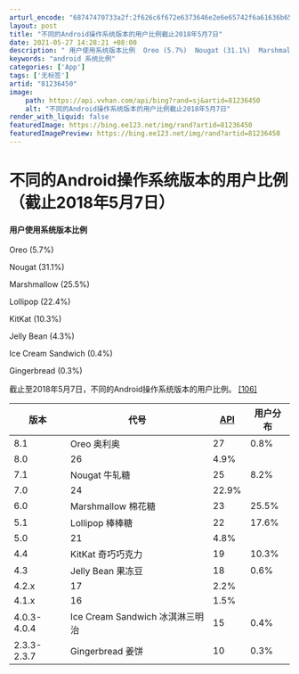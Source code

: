 ```yaml
---
arturl_encode: "68747470733a2f:2f626c6f672e6373646e2e6e65742f6a61636b65795f736463:2f61727469636c652f64657461696c732f3831323336343530"
layout: post
title: "不同的Android操作系统版本的用户比例截止2018年5月7日"
date: 2021-05-27 14:28:21 +08:00
description: " 用户使用系统版本比例  Oreo (5.7%)  Nougat (31.1%)  Marshmal"
keywords: "android 系统比例"
categories: ['App']
tags: ['无标签']
artid: "81236450"
image:
    path: https://api.vvhan.com/api/bing?rand=sj&artid=81236450
    alt: "不同的Android操作系统版本的用户比例截止2018年5月7日"
render_with_liquid: false
featuredImage: https://bing.ee123.net/img/rand?artid=81236450
featuredImagePreview: https://bing.ee123.net/img/rand?artid=81236450
---
```


# 不同的Android操作系统版本的用户比例（截止2018年5月7日）

#### 用户使用系统版本比例

Oreo (5.7%)

Nougat (31.1%)

Marshmallow (25.5%)

Lollipop (22.4%)

KitKat (10.3%)

Jelly Bean (4.3%)

Ice Cream Sandwich (0.4%)

Gingerbread (0.3%)

截止至2018年5月7日，不同的Android操作系统版本的用户比例。
[[106]](https://zh.wikipedia.org/wiki/Android#cite_note-107)

| 版本 | 代号 | [API](https://zh.wikipedia.org/wiki/Application_programming_interface) | 用户分布 |
| --- | --- | --- | --- |
| 8.1 | Oreo 奥利奥 | 27 | 0.8% |
| 8.0 | 26 | 4.9% |
| 7.1 | Nougat 牛轧糖 | 25 | 8.2% |
| 7.0 | 24 | 22.9% |
| 6.0 | Marshmallow 棉花糖 | 23 | 25.5% |
| 5.1 | Lollipop 棒棒糖 | 22 | 17.6% |
| 5.0 | 21 | 4.8% |
| 4.4 | KitKat 奇巧巧克力 | 19 | 10.3% |
| 4.3 | Jelly Bean 果冻豆 | 18 | 0.6% |
| 4.2.x | 17 | 2.2% |
| 4.1.x | 16 | 1.5% |
| 4.0.3-4.0.4 | Ice Cream Sandwich 冰淇淋三明治 | 15 | 0.4% |
| 2.3.3-2.3.7 | Gingerbread 姜饼 | 10 | 0.3% |